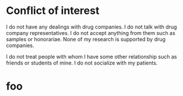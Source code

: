 # Conflict of interest

I do not have any dealings with drug companies. I do not talk with drug company representatives. I do not accept anything from them such as samples or honorariae. None of my research is supported by drug companies.

I do not treat people with whom I have some other relationship such as friends or students of mine. I do not socialize with my patients.

# foo
